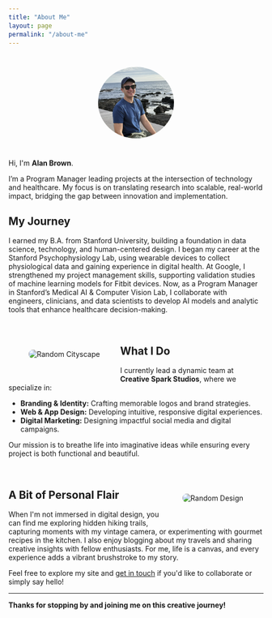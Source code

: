 ```yaml
---
title: "About Me" 
layout: page
permalink: "/about-me"
---
```


<img src="/assets/images/alan_b_casual.jpg" alt="Profile Picture" style="width:150px; border-radius:50%; display:block; margin:40px auto;"/>

Hi, I'm **Alan Brown**.

I’m a Program Manager leading projects at the intersection of technology and healthcare. My focus is on translating research into scalable, real-world impact, bridging the gap between innovation and implementation.

## My Journey

I earned my B.A. from Stanford University, building a foundation in data science, technology, and human-centered design. I began my career at the Stanford Psychophysiology Lab, using wearable devices to collect physiological data and gaining experience in digital health. At Google, I strengthened my project management skills, supporting validation studies of machine learning models for Fitbit devices. Now, as a Program Manager in Stanford’s Medical AI & Computer Vision Lab, I collaborate with engineers, clinicians, and data scientists to develop AI models and analytic tools that enhance healthcare decision-making.

<br style="clear:both;" />
<img src="https://picsum.photos/300/200?random=1" alt="Random Cityscape" style="float:left; margin:40px; max-width:300px; border-radius:8px;"/>

## What I Do

I currently lead a dynamic team at **Creative Spark Studios**, where we specialize in:
- **Branding & Identity:** Crafting memorable logos and brand strategies.
- **Web & App Design:** Developing intuitive, responsive digital experiences.
- **Digital Marketing:** Designing impactful social media and digital campaigns.

Our mission is to breathe life into imaginative ideas while ensuring every project is both functional and beautiful.

<br style="clear:both;" />
<img src="https://picsum.photos/300/200?random=2" alt="Random Design" style="float:right; margin:40px; max-width:300px; border-radius:8px;"/>

## A Bit of Personal Flair

When I'm not immersed in digital design, you can find me exploring hidden hiking trails, capturing moments with my vintage camera, or experimenting with gourmet recipes in the kitchen. I also enjoy blogging about my travels and sharing creative insights with fellow enthusiasts. For me, life is a canvas, and every experience adds a vibrant brushstroke to my story.


Feel free to explore my site and [get in touch](mailto:alan.brown@example.com) if you'd like to collaborate or simply say hello!

---

**Thanks for stopping by and joining me on this creative journey!**
